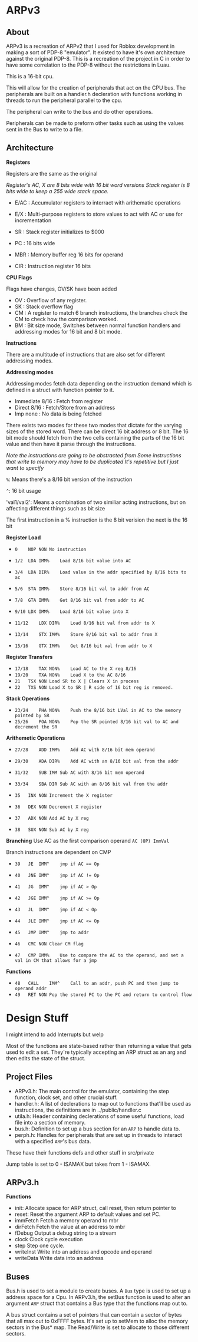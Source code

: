 ARPv3
===================

About
-------------------

ARPv3 is a recreation of ARPv2 that I used for Roblox development in making a sort of PDP-8 "emulator".
It existed to have it's own architecture against the original PDP-8. This is a recreation of the project
in C in order to have some correlation to the PDP-8 without the restrictions in Luau.

This is a 16-bit cpu.

This will allow for the creation of peripherals that act on the CPU bus. The peripherals are built on a handler.h decleration with
functions working in threads to run the peripheral parallel to the cpu.

The peripheral can write to the bus and do other operations.

Peripherals can be made to preform other tasks such as using the values sent in the Bus to write to a file.


Architecture
-------------------

**Registers**

Registers are the same as the original

_Register's AC, X are 8 bits wide with 16 bit word versions_
_Stack register is 8 bits wide to keep a 255 wide stack space._

* E/AC : Accumulator registers to interract with arithematic operations
* E/X  : Multi-purpose registers to store values to act with AC or use for incrementation
* SR : Stack register initializes to $000
* PC : 16 bits wide

* MBR : Memory buffer reg 16 bits for operand
* CIR : Instruction register 16 bits


**CPU Flags**

Flags have changes, OV/SK have been added

* OV : Overflow of any register.
* SK : Stack overflow flag
* CM : A register to match 6 branch instructions, the branches check the CM to check how the comparison worked.
* BM : Bit size mode, Switches between normal function handlers and addressing modes for 16 bit and 8 bit mode.

**Instructions**

There are a multitude of instructions that are also set for different addressing modes.

**Addressing modes**

Addressing modes fetch data depending on the instruction demand which is defined in a struct with function pointer to it.

* Immediate 8/16	: Fetch from register
* Direct    8/16	: Fetch/Store from an address
* Imp	    none	: No data is being fetched

There exists two modes for these two modes that dictate for the varying sizes of the stored word. There can be direct 16 bit address or 8 bit.
The 16 bit mode should fetch from the two cells containing the parts of the 16 bit value and then have it parse through the instructions.

_Note the instructions are going to be abstracted from
Some instructions that write to memory may have to be duplicated
It's repetitive but I just want to specify_

`%`: Means there's a 8/16 bit version of the instruction

`^`: 16 bit usage

'val1/val2': Means a combination of two similiar acting instructions, but on affecting different things such as bit size

The first instruction in a % instruction is the 8 bit verision the next is the 16 bit

**Register Load**
* `0	NOP	NON	No instruction`
* `1/2	LDA	IMM%	Load 8/16 bit value into AC`
* `3/4	LDA	DIR%	Load value in the addr specified by 8/16 bits to ac`

* `5/6	STA	IMM%	Store 8/16 bit val to addr from AC`
* `7/8	GTA	IMM%	Get 8/16 bit val from addr to AC`

* `9/10	LDX	IMM%	Load 8/16 bit value into X`
* `11/12	LDX	DIR%	Load 8/16 bit val from addr to X`

* `13/14	STX	IMM%	Store 8/16 bit val to addr from X`
* `15/16	GTX	IMM%	Get 8/16 bit val from addr to X`

**Register Transfers**
* `17/18	TAX	NON%	Load AC to the X reg 8/16`
* `19/20	TXA	NON%	Load X to the AC 8/16`
* `21	TSX	NON	Load SR to X | Clears X in process`
* `22	TXS	NON	Load X to SR | R side of 16 bit reg is removed.`

**Stack Operations**
* `23/24	PHA	NON%	Push the 8/16 bit LVal in AC to the memory pointed by SR`
* `25/26	POA	NON%	Pop the SR pointed 8/16 bit val to AC and decrement the SR`

**Arithemetic Operations**
* `27/28	ADD	IMM%	Add AC with 8/16 bit mem operand`
* `29/30	ADA	DIR%	Add AC with an 8/16 bit val from the addr`

* `31/32	SUB	IMM	Sub AC with 8/16 bit mem operand`
* `33/34	SBA	DIR	Sub AC with an 8/16 bit val from the addr`

* `35	INX	NON	Increment the X register`
* `36	DEX	NON	Decrement X register`

* `37	ADX	NON	Add AC by X reg`
* `38	SUX	NON	Sub AC by X reg`

**Branching**
Use AC as the first comparison operand
`AC (OP) ImmVal`

Branch instructions are dependent on CMP
* `39	JE	IMM^	jmp if AC == Op`
* `40	JNE	IMM^	jmp if AC != Op`
* `41	JG	IMM^	jmp if AC > Op`
* `42	JGE	IMM^	jmp if AC >= Op`
* `43	JL	IMM^	jmp if AC < Op`
* `44	JLE	IMM^	jmp if AC <= Op`

* `45	JMP	IMM^	jmp to addr`
* `46	CMC	NON	Clear CM flag`

* `47	CMP	IMM%	Use to compare the AC to the operand, and set a val in CM that allows for a jmp`

**Functions**
* `48	CALL	IMM^	Call to an addr, push PC and then jump to operand addr`
* `49	RET	NON	Pop the stored PC to the PC and return to control flow`




Design Stuff
============
I might intend to add Interrupts but welp

Most of the functions are state-based rather than returning a value that gets used to edit a set. They're typically accepting an ARP struct as an arg and then edits the state
of the struct.

Project Files
-------------------
* ARPv3.h: The main control for the emulator, containing the step function, clock set, and other crucial stuff.
* handler.h: A list of declerations to map out to functions that'll be used as instructions, the definitions are in ../public/handler.c
* utila.h: Header containing declerations of some useful functions, load file into a section of memory.
* bus.h: Definition to set up a bus section for an `ARP` to handle data to.
* perph.h: Handles for peripherals that are set up in threads to interact with a specified `ARP`'s bus data.
	
These have their functions defs and other stuff in src/private

Jump table is set to 0 - ISAMAX but takes from 1 - ISAMAX.


ARPv3.h
-----------------
**Functions**
* init:		Allocate space for ARP struct, call reset, then return pointer to
* reset:	Reset the argument ARP to default values and set PC.
* immFetch	Fetch a memory operand to mbr
* dirFetch	Fetch the value at an address to mbr
* fDebug	Output a debug string to a stream
* clock		Clock cycle execution
* step		Step one cycle.
* writeInst	Write into an address and opcode and operand
* writeData	Write data into an address 

Buses
------------
Bus.h is used to set a module to create buses. A `Bus` type is used to set up a address space for a Cpu.
In ARPv3.h, the setBus function is used to alter an argument `ARP` struct that contains a Bus type that the functions map out to.

A bus struct contains a set of pointers that can contain a sector of bytes that all max out to 0xFFFF bytes. It's set up to setMem to alloc the memory sectors in the Bus* map. The Read/Write is set to
allocate to those different sectors.




